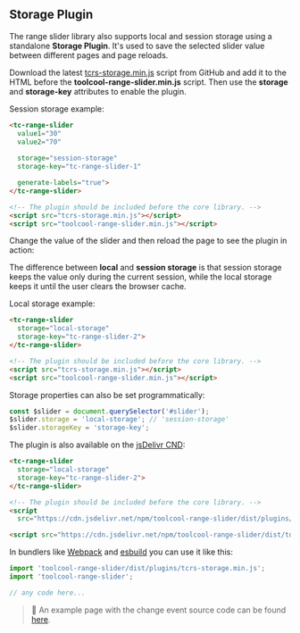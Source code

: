 ## Storage Plugin

The range slider library also supports local and session storage using a standalone **Storage Plugin**. It's used to save the selected slider value between different pages and page reloads.

Download the latest [tcrs-storage.min.js](https://github.com/toolcool-org/toolcool-range-slider/blob/main/dist/plugins/tcrs-storage.min.js) script from GitHub and add it to the HTML before the **toolcool-range-slider.min.js** script. Then use the **storage** and **storage-key** attributes to enable the plugin.

Session storage example:

```html
<tc-range-slider
  value1="30"
  value2="70"
  
  storage="session-storage" 
  storage-key="tc-range-slider-1"

  generate-labels="true">
</tc-range-slider>

<!-- The plugin should be included before the core library. -->
<script src="tcrs-storage.min.js"></script>
<script src="toolcool-range-slider.min.js"></script>
```

Change the value of the slider and then reload the page to see the plugin in action:

<div class="my-12 flex flex-col items-center">
    <tc-range-slider
      id="slider-18"
      value1="30"
      value2="70"
      storage="session-storage" 
      storage-key="tc-range-slider-1"
      generate-labels="true"></tc-range-slider>
</div> 

The difference between **local** and **session storage** is that session storage keeps the value only during the current session, while the local storage keeps it until the user clears the browser cache.

Local storage example:

```html
<tc-range-slider
  storage="local-storage"
  storage-key="tc-range-slider-2">
</tc-range-slider>

<!-- The plugin should be included before the core library. -->
<script src="tcrs-storage.min.js"></script>
<script src="toolcool-range-slider.min.js"></script>

```

Storage properties can also be set programmatically:

```js
const $slider = document.querySelector('#slider');
$slider.storage = 'local-storage'; // 'session-storage'
$slider.storageKey = 'storage-key';
```

The plugin is also available on the [jsDelivr CND](https://www.jsdelivr.com/package/npm/toolcool-range-slider):

```html
<tc-range-slider
  storage="local-storage"
  storage-key="tc-range-slider-2">
</tc-range-slider>

<!-- The plugin should be included before the core library. -->
<script 
  src="https://cdn.jsdelivr.net/npm/toolcool-range-slider/dist/plugins/tcrs-storage.min.js"></script>

<script src="https://cdn.jsdelivr.net/npm/toolcool-range-slider/dist/toolcool-range-slider.min.js"></script>
```

In bundlers like [Webpack](https://webpack.js.org/) and [esbuild](https://esbuild.github.io/) you can use it like this:

```js
import 'toolcool-range-slider/dist/plugins/tcrs-storage.min.js';
import 'toolcool-range-slider';

// any code here...
```

> :pushpin: An example page with the change event source code can be found [here](https://github.com/toolcool-org/toolcool-range-slider/blob/main/examples/9-storage.html).